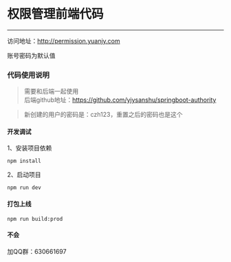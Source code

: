 # 权限管理前端代码
---
访问地址：http://permission.yuanjy.com

账号密码为默认值

### 代码使用说明
> 需要和后端一起使用  
后端github地址：https://github.com/yjysanshu/springboot-authority

> 新创建的用户的密码是：czh123，重置之后的密码也是这个

#### 开发调试
1、安装项目依赖
```shell
npm install
```

2、启动项目
```shell
npm run dev
```

#### 打包上线
```shell
npm run build:prod
```

#### 不会
加QQ群：630661697
